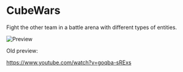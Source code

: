 CubeWars
========

Fight the other team in a battle arena with different types of entities.


![Preview](https://dl.dropboxusercontent.com/u/82137075/screenshot_635440071389707337.png)


Old preview:


https://www.youtube.com/watch?v=goqba-sRExs

